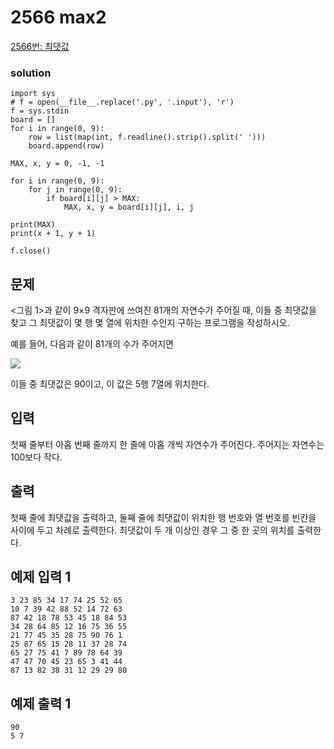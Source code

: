 # 2566 max2

[2566번: 최댓값](https://www.acmicpc.net/problem/2566)

### solution

    import sys
    # f = open(__file__.replace('.py', '.input'), 'r')
    f = sys.stdin
    board = []
    for i in range(0, 9):
        row = list(map(int, f.readline().strip().split(' ')))
        board.append(row)
    
    MAX, x, y = 0, -1, -1
    
    for i in range(0, 9):
        for j in range(0, 9):
            if board[i][j] > MAX:
                MAX, x, y = board[i][j], i, j
    
    print(MAX)
    print(x + 1, y + 1)
    
    f.close()

## 문제

<그림 1>과 같이 9×9 격자판에 쓰여진 81개의 자연수가 주어질 때, 이들 중 최댓값을 찾고 그 최댓값이 몇 행 몇 열에 위치한 수인지 구하는 프로그램을 작성하시오.

예를 들어, 다음과 같이 81개의 수가 주어지면

![](https://www.acmicpc.net/upload/images/LDTLhkm3.png)

이들 중 최댓값은 90이고, 이 값은 5행 7열에 위치한다.

## 입력

첫째 줄부터 아홉 번째 줄까지 한 줄에 아홉 개씩 자연수가 주어진다. 주어지는 자연수는 100보다 작다.

## 출력

첫째 줄에 최댓값을 출력하고, 둘째 줄에 최댓값이 위치한 행 번호와 열 번호를 빈칸을 사이에 두고 차례로 출력한다. 최댓값이 두 개 이상인 경우 그 중 한 곳의 위치를 출력한다.

## 예제 입력 1

    3 23 85 34 17 74 25 52 65
    10 7 39 42 88 52 14 72 63
    87 42 18 78 53 45 18 84 53
    34 28 64 85 12 16 75 36 55
    21 77 45 35 28 75 90 76 1
    25 87 65 15 28 11 37 28 74
    65 27 75 41 7 89 78 64 39
    47 47 70 45 23 65 3 41 44
    87 13 82 38 31 12 29 29 80

## 예제 출력 1

    90
    5 7